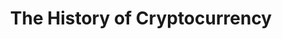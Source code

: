 --- 
title: "The History of Cryptocurrency"
slideId: "history-of-cryptocurrency"
type: "title-break"
notes: | 
    <p class="subtitle">This section explores the origins of cryptocurrency.</p>
    <p>Time to go back to the 1980s for a mini history lesson about the formation of the world wide web, the base protocols of our internet.</p>
isSectionHead : true 
---